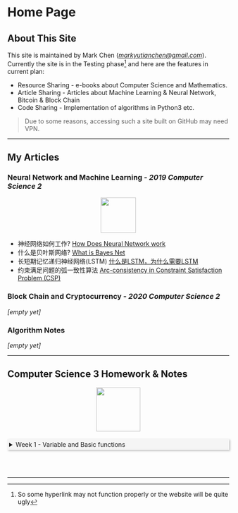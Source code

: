 # Home Page

<style>
details{
  padding: 4px;
  background-color: #F5F5F5;
  border: none;
  box-shadow: 2px 2px 4px #bbbbbb;
  cursor: pointer;
}

details[open]{
  padding: none;
  background-color: #FFFFFF;
  border: 1px solid #F2F2F2;
  box-shadow: none;
  border-radius: 10px;
  cursor: default;
}
button{
    width=40px;
    height=50px !important;
    background-color: #F5F5F5;
    border:none;
    box-shadow: 1px 1px 2px #bbbbbb;
}
code{
    background-color: #F5F5F5;
    border: none;
    box-shadow: 1px 1px 1px #F2F2F2;
    background-radius:5px;
    font: "jetbrains mono";
}
</style>

## About This Site

This site is maintained by Mark Chen (*markyutianchen@gmail.com*). Currently the site is in the Testing phase[^1] and here are the features in current plan:
* Resource Sharing - e-books about Computer Science and Mathematics.
* Article Sharing - Articles about Machine Learning & Neural Network, Bitcoin & Block Chain
* Code Sharing - Implementation of algorithms in Python3 etc.

> Due to some reasons, accessing such a site built on GitHub may need VPN.

----------

## My Articles
### Neural Network and Machine Learning - *2019 Computer Science 2*

<center>
<img src="https://markchenyutian.github.io/Markchen_Blog/Asset/PyTorch.png" height=80>
</center>

* 神经网络如何工作? [How Does Neural Network work](https://markchenyutian.github.io/Markchen_Blog/Articles/神经网络为什么work.html)
* 什么是贝叶斯网络? [What is Bayes Net](https://markchenyutian.github.io/Markchen_Blog/Articles/什么是贝叶斯网络.html)
* 长短期记忆递归神经网络(LSTM) [什么是LSTM，为什么需要LSTM](https://markchenyutian.github.io/Markchen_Blog/Articles/长短期记忆递归神经网络LSTM.html)
* 约束满足问题的弧一致性算法 [Arc-consistency in Constraint Satisfaction Problem (CSP)](https://markchenyutian.github.io/Markchen_Blog/Articles/Constraint_Satisfaction_Problem_ZhiHu.html)

### Block Chain and Cryptocurrency - *2020 Computer Science 2*

*[empty yet]*

### Algorithm Notes

*[empty yet]*

----------

## Computer Science 3 Homework & Notes

<center><img src="https://markchenyutian.github.io/Markchen_Blog/Asset/JS.png" height=100></center>
<br>
<details>
<summary>Week 1 - Variable and Basic functions</summary>

<br>

<body>
<button onclick='window.open("ComputerScience3_Homework/Homework01.html");'>
    Homework for Week 1
</button>
</body>

<br>
<br>

<p>
There are 4 primitive types in JavaScript - Number, String, Boolean and Undefined.
There's only 1 reference type - Object.
In JS, there does NOT have the concept of <code>class</code> as in Java or Python. All the things enclosed by <code>{}</code> are objects, including function, etc.

There are three functions that can interact with useds in the browser - <code>alert</code>, <code>prompt</code> and <code>confirm</code>
<br/>
<code>alert</code> will give out a small pop-out window on the top of browser to notify user with some information
<br/>
<code>prompt</code> will return a String that is typed by the User. If user press "cancel", it will simplly return <code>null</code>. A default String can be setup for the pop-up window.
<br/>
<code>abcde</code> `confirm` will return a Boolean, if user press "ok", return true, otherwise, return "false".
</p>

</details>

<br>


&emsp;

----------

[^1]: So some hyperlink may not function properly or the website will be quite ugly